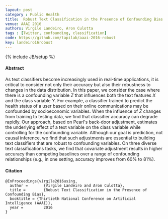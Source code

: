 ```yaml
---
layout: post
category : Public Health
title: 	Robust Text Classification in the Presence of Confounding Bias
venue: AAAI 2016
authors: Virgile Landeiro, Aron Culotta
tags : [Twitter, confounding, classification]
code: https://github.com/tapilab/aaai-2016-robust
key: landeiro16robust
---
```

{% include JB/setup %}
#### Abstract

As text classifiers become increasingly used in real-time applications, it
    is critical to consider not only their accuracy but also their robustness
    to changes in the data distribution. In this paper, we consider the case
    where there is a confounding variable $Z$ that influences both the text
    features $X$ and the class variable $Y$. For example, a classifier trained
    to predict the health status of a user based on their online
    communications may be confounded by socioeconomic variables. When the
    influence of $Z$ changes from training to testing data, we find that
    classifier accuracy can degrade rapidly. Our approach, based on Pearl's
    back-door adjustment, estimates the underlying effect of a text variable
    on the class variable while controlling for the confounding
    variable. Although our goal is prediction, not causal inference, we find
    that such adjustments are essential to building text classifiers that are
    robust to confounding variables. On three diverse text classifications
    tasks, we find that covariate adjustment results in higher accuracy than
    competing baselines over a range of confounding relationships (e.g., in
    one setting, accuracy improves from 60% to 81%).

#### Citation

	@InProceedings{virgile2016using,
      author =       {Virgile Landeiro and Aron Culotta},
      title =        {Robust Text Classification in the Presence of Confounding Bias},
      booktitle = {Thirtieth National Conference on Artificial Intelligence (AAAI)},
      year =         2016
    }
